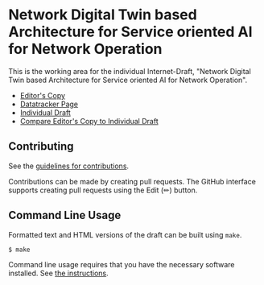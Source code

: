 <!-- regenerate: on (set to off if you edit this file) -->

# Network Digital Twin based Architecture for Service oriented AI for Network Operation

This is the working area for the individual Internet-Draft, "Network Digital Twin based Architecture for Service oriented AI for Network Operation".

* [Editor's Copy](https://QiufangMa.github.io/Agent-architecture/#go.draft-wmz-nmrg-agent-ndt-arch.html)
* [Datatracker Page](https://datatracker.ietf.org/doc/draft-wmz-nmrg-agent-ndt-arch)
* [Individual Draft](https://datatracker.ietf.org/doc/html/draft-wmz-nmrg-agent-ndt-arch)
* [Compare Editor's Copy to Individual Draft](https://QiufangMa.github.io/Agent-architecture/#go.draft-wmz-nmrg-agent-ndt-arch.diff)


## Contributing

See the
[guidelines for contributions](https://github.com/QiufangMa/Agent-architecture/blob/main/CONTRIBUTING.md).

Contributions can be made by creating pull requests.
The GitHub interface supports creating pull requests using the Edit (✏) button.


## Command Line Usage

Formatted text and HTML versions of the draft can be built using `make`.

```sh
$ make
```

Command line usage requires that you have the necessary software installed.  See
[the instructions](https://github.com/martinthomson/i-d-template/blob/main/doc/SETUP.md).

